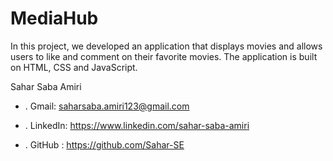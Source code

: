 # MediaHub
In this project, we developed an application that displays movies and allows users to like and comment on their favorite movies. The application is built on HTML, CSS and JavaScript.


Sahar Saba Amiri

- . Gmail: saharsaba.amiri123@gmail.com

- . LinkedIn: https://www.linkedin.com/sahar-saba-amiri

- . GitHub : https://github.com/Sahar-SE
